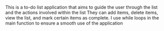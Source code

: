 This is a to-do list application that aims to guide the user through the list
and the actions involved within the list
They can add items, delete items, view the list, and mark certain items as
complete.
I use while loops in the main function to ensure a smooth use of the application